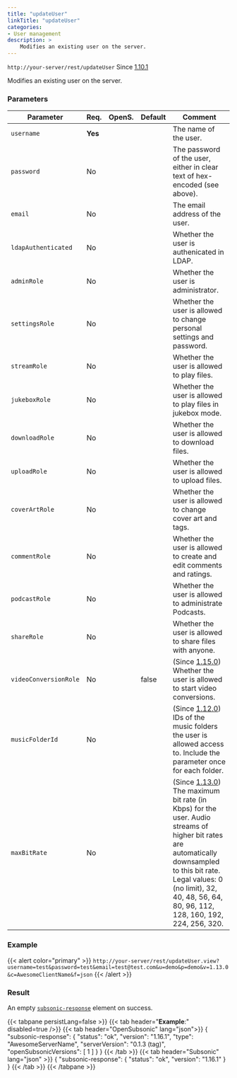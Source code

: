 ```yaml
---
title: "updateUser"
linkTitle: "updateUser"
categories:
- User management
description: >
    Modifies an existing user on the server.
---
```


`http://your-server/rest/updateUser` Since [1.10.1](../../subsonic-versions)

Modifies an existing user on the server.

### Parameters

| Parameter | Req. | OpenS. | Default | Comment |
| --- | --- | --- | --- | --- |
| `username` | **Yes** |  |     | The name of the user. |
| `password` | No  |   |    | The password of the user, either in clear text of hex-encoded (see above). |
| `email` | No  |   |    | The email address of the user. |
| `ldapAuthenticated` | No  | |      | Whether the user is authenicated in LDAP. |
| `adminRole` | No  |   |    | Whether the user is administrator. |
| `settingsRole` | No  |  |     | Whether the user is allowed to change personal settings and password. |
| `streamRole` | No  |   |    | Whether the user is allowed to play files. |
| `jukeboxRole` | No  |  |     | Whether the user is allowed to play files in jukebox mode. |
| `downloadRole` | No  | |      | Whether the user is allowed to download files. |
| `uploadRole` | No  |  |     | Whether the user is allowed to upload files. |
| `coverArtRole` | No  |  |     | Whether the user is allowed to change cover art and tags. |
| `commentRole` | No  |  |     | Whether the user is allowed to create and edit comments and ratings. |
| `podcastRole` | No  | |      | Whether the user is allowed to administrate Podcasts. |
| `shareRole` | No  |   |    | Whether the user is allowed to share files with anyone. |
| `videoConversionRole` | No  ||   false | (Since [1.15.0](../../subsonic-versions)) Whether the user is allowed to start video conversions. |
| `musicFolderId` | No  |  |     | (Since [1.12.0](../../subsonic-versions)) IDs of the music folders the user is allowed access to. Include the parameter once for each folder. |
| `maxBitRate` | No  | |      | (Since [1.13.0](../../subsonic-versions)) The maximum bit rate (in Kbps) for the user. Audio streams of higher bit rates are automatically downsampled to this bit rate. Legal values: 0 (no limit), 32, 40, 48, 56, 64, 80, 96, 112, 128, 160, 192, 224, 256, 320. |

### Example

{{< alert color="primary" >}} `http://your-server/rest/updateUser.view?username=test&password=test&email=test@test.com&u=demo&p=demo&v=1.13.0&c=AwesomeClientName&f=json` {{< /alert >}}

### Result

An empty [`subsonic-response`](../../responses/subsonic-response) element on success.

{{< tabpane persistLang=false >}}
{{< tab header="**Example**:" disabled=true />}}
{{< tab header="OpenSubsonic" lang="json">}}
{
  "subsonic-response": {
    "status": "ok",
    "version": "1.16.1",
    "type": "AwesomeServerName",
    "serverVersion": "0.1.3 (tag)",
    "openSubsonicVersions": [
      1
    ]
  }
}
{{< /tab >}}
{{< tab header="Subsonic" lang="json" >}}
{
  "subsonic-response": {
    "status": "ok",
    "version": "1.16.1"
  }
}
{{< /tab >}}
{{< /tabpane >}}
